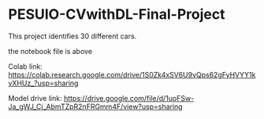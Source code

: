 # PESUIO-CVwithDL-Final-Project

This project identifies 30 different cars.

the notebook file is above

Colab link:
https://colab.research.google.com/drive/1S0Zk4xSV6U9vQps62gFyHVYY1kvXHUz_?usp=sharing

Model drive link:
https://drive.google.com/file/d/1uoFSw-Ja_gWJ_Cj_AbmTZpR2nFRGmm4F/view?usp=sharing
